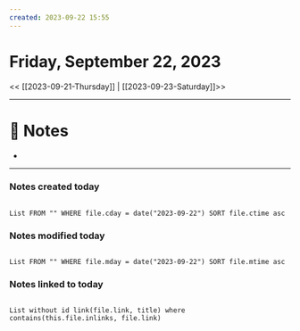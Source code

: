 ```yaml
---
created: 2023-09-22 15:55
---
```


# Friday, September 22, 2023

<< [[2023-09-21-Thursday]] | [[2023-09-23-Saturday]]>>

---

# 📝 Notes
- 

---

### Notes created today

```dataview

List FROM "" WHERE file.cday = date("2023-09-22") SORT file.ctime asc

```

### Notes modified today

```dataview

List FROM "" WHERE file.mday = date("2023-09-22") SORT file.mtime asc

```

### Notes linked to today

```dataview 

List without id link(file.link, title) where contains(this.file.inlinks, file.link)

```